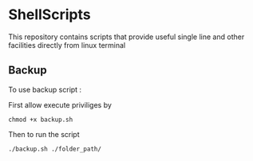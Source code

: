 # ShellScripts
This repository contains scripts that provide useful single line and other facilities directly from linux terminal



## Backup

To use backup script :

First allow execute priviliges by
```
chmod +x backup.sh 
```

Then to run the script
```
./backup.sh ./folder_path/
```

